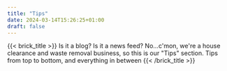 ```yaml
---
title: "Tips"
date: 2024-03-14T15:26:25+01:00
draft: false
---
```

{{< brick_title >}}
Is it a blog? Is it a news feed? No...c'mon, we're a house clearance and waste removal business,
so this is our "Tips" section. Tips from top to bottom, and everything in between
{{< /brick_title >}}
